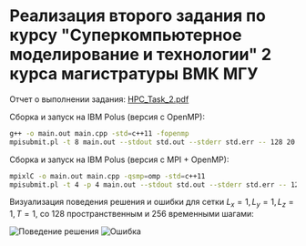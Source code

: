 # Реализация второго задания по курсу "Суперкомпьютерное моделирование и технологии" 2 курса магистратуры ВМК МГУ
Отчет о выполнении задания: [HPC_Task_2.pdf](./HPC_Task_2.pdf)

Сборка и запуск на IBM Polus (версия с OpenMP):
```bash
g++ -o main.out main.cpp -std=c++11 -fopenmp
mpisubmit.pl -t 8 main.out --stdout std.out --stderr std.err -- 128 20 1. 1. 1. 0.01
```
Сборка и запуск на IBM Polus (версия с MPI + OpenMP):
```bash
mpixlC -o main.out main.cpp -qsmp=omp -std=c++11
mpisubmit.pl -t 4 -p 4 main.out --stdout std.out --stderr std.err -- 128 20 1. 1. 1. 0.1
```

Визуализация поведения решения и ошибки для сетки $`L_x=1, L_y=1, L_z=1, T=1`$, со 128 пространственным и 256 временными шагами:

![Поведение решения](./visualisations/calculated.gif)
![Ошибка](./visualisations/error.gif)
